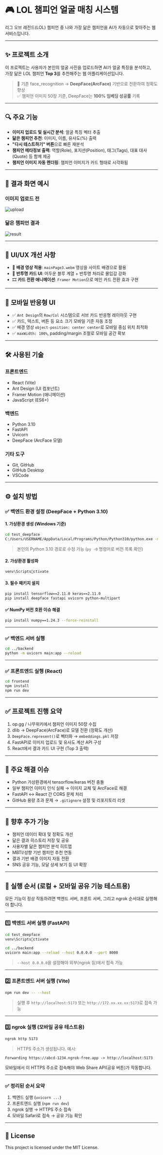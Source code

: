 # 🎮 LOL 챔피언 얼굴 매칭 시스템

리그 오브 레전드(LOL) 챔피언 중 나와 가장 닮은 챔피언을 AI가 자동으로 찾아주는 웹서비스입니다.

---

## ✨ 프로젝트 소개

이 프로젝트는 사용자가 본인의 얼굴 사진을 업로드하면 AI가 얼굴 특징을 분석하고,  
가장 닮은 LOL 챔피언 **Top 3**를 추천해주는 웹 어플리케이션입니다.

> 🧠 기존 face_recognition → **DeepFace(ArcFace)** 기반으로 전환하여 정확도 향상  
> ✅ 챔피언 이미지 50장 기준, DeepFace는 **100% 임베딩 성공률** 기록

---

## 🔍 주요 기능

- **이미지 업로드 및 실시간 분석**: 얼굴 특징 벡터 추출  
- **닮은 챔피언 추천**: 이미지, 이름, 유사도(%) 출력  
- **"다시 테스트하기" 버튼**으로 빠른 재분석  
- **챔피언 메타정보 출력**: 역할(Role), 포지션(Position), 태그(Tags), 대표 대사(Quote) 등 함께 제공  
- **챔피언 이미지 자동 렌더링**:  챔피언 이미지가 카드 형태로 시각화됨

---

## 📸 결과 화면 예시

### 이미지 업로드 전
![upload](./public/screenshots/upload.png)

### 닮은 챔피언 결과
![result](./public/screenshots/result.png)

---

## 🎨 UI/UX 개선 사항

- 🎥 **배경 영상 적용**: `mainPage3.webm` 영상을 사이트 배경으로 활용
- 🧊 **반투명 카드 UI**: 어두운 블루 계열 + 반투명 처리로 몰입감 강화
- 🎞️ **카드 전환 애니메이션**: `Framer Motion`으로 메인 카드 전환 효과 구현

---

## 📱 모바일 반응형 UI

- ✅ `Ant Design`의 `Row/Col` 시스템으로 서브 카드 반응형 레이아웃 구현
- ✅ 카드, 텍스트, 버튼 등 요소 크기 모바일 기준 자동 조정
- ✅ 배경 영상 `object-position: center center`로 모바일 중심 위치 최적화
- ✅ `maxWidth: 100%`, padding/margin 조절로 모바일 공간 확보

---

## 🛠 사용된 기술

### 프론트엔드
- React (Vite)
- Ant Design (UI 컴포넌트)
- Framer Motion (애니메이션)
- JavaScript (ES6+)

### 백엔드
- Python 3.10
- FastAPI
- Uvicorn
- DeepFace (ArcFace 모델)

### 기타 도구
- Git, GitHub
- GitHub Desktop
- VSCode

---

## ⚙ 설치 방법

### ✅ 백엔드 환경 설정 (DeepFace + Python 3.10)

#### 1. 가상환경 생성 (Windows 기준)
```bash
cd test_deepface
C:/Users/USERNAME/AppData/Local/Programs/Python/Python310/python.exe -m venv venv
```

> 본인의 Python 3.10 경로로 수정 가능 (`py -0` 명령어로 버전 목록 확인)

#### 2. 가상환경 활성화
```bash
venv\Scriptsctivate
```

#### 3. 필수 패키지 설치
```bash
pip install tensorflow==2.11.0 keras==2.11.0
pip install deepface fastapi uvicorn python-multipart
```

#### ✅ NumPy 버전 호환 이슈 해결
```bash
pip install numpy==1.24.3 --force-reinstall
```

---

### ✅ 백엔드 서버 실행
```bash
cd ../backend
python -m uvicorn main:app --reload
```

---

### ✅ 프론트엔드 실행 (React)
```bash
cd frontend
npm install
npm run dev
```

---

## ✅ 프로젝트 진행 요약

1. op.gg / 나무위키에서 챔피언 이미지 50장 수집
2. dlib → DeepFace(ArcFace)로 모델 전환 (정확도 개선)
3. `DeepFace.represent()`로 벡터화 → `embeddings.pkl` 저장
4. FastAPI로 이미지 업로드 및 유사도 계산 API 구성
5. React에서 결과 카드 UI 구현 (Top 3 출력)

---

## 🐞 주요 해결 이슈

- Python 가상환경에서 tensorflow/keras 버전 충돌
- 일부 챔피언 이미지 인식 실패 → 이미지 교체 및 ArcFace로 해결
- FastAPI ↔ React 간 CORS 문제 처리
- GitHub 용량 초과 문제 → `.gitignore` 설정 및 리포지토리 리셋

---

## 🔮 향후 추가 기능

- 챔피언 데이터 확대 및 정확도 개선
- 닮은 결과 히스토리 저장 및 공유
- 사용자별 닮은 챔피언 분석 히트맵
- MBTI/성향 기반 챔피언 추천 연동
- 결과 기반 배경 이미지 자동 전환
- SNS 공유 기능, 모달 상세 보기 등 UI 확장

---

## 🧪 실행 순서 (로컬 + 모바일 공유 기능 테스트용)

모든 기능이 정상 작동하려면 백엔드 서버, 프론트 서버, 그리고 ngrok 순서대로 실행해야 합니다.

---

### 1️⃣ 백엔드 서버 실행 (FastAPI)

```bash
cd test_deepface
venv\Scriptsctivate

cd ../backend
uvicorn main:app --reload --host 0.0.0.0 --port 8000
```

> `--host 0.0.0.0`을 설정해야 외부(ngrok 등)에서 접속 가능

---

### 2️⃣ 프론트엔드 서버 실행 (Vite)

```bash
npm run dev -- --host
```

> 실행 후 `http://localhost:5173` 또는 `http://172.xx.xx.xx:5173`로 접속 가능

---

### 3️⃣ ngrok 실행 (모바일 공유 테스트용)

```bash
ngrok http 5173
```

> HTTPS 주소가 생성됩니다. 예시:

```
Forwarding https://abcd-1234.ngrok-free.app -> http://localhost:5173
```

모바일에서 이 HTTPS 주소로 접속해야 Web Share API(공유 버튼)가 작동합니다.

---

### ✅ 정리된 순서 요약

1. 백엔드 실행 (`uvicorn ...`)
2. 프론트엔드 실행 (`npm run dev`)
3. ngrok 실행 → HTTPS 주소 접속
4. 모바일 Safari로 접속 → 공유 기능 확인

---

## 📄 License

This project is licensed under the MIT License.
